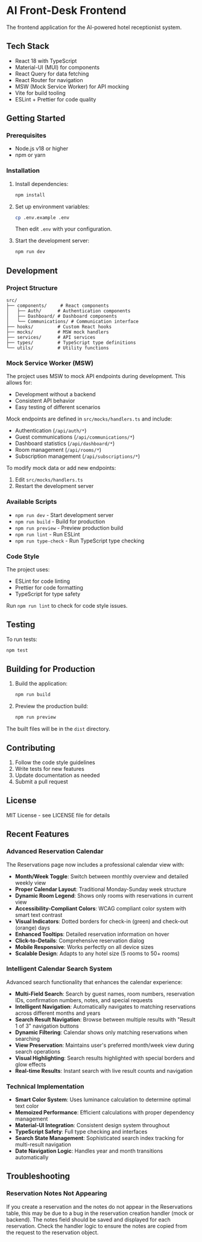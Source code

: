 # AI Front-Desk Frontend

The frontend application for the AI-powered hotel receptionist system.

## Tech Stack

- React 18 with TypeScript
- Material-UI (MUI) for components
- React Query for data fetching
- React Router for navigation
- MSW (Mock Service Worker) for API mocking
- Vite for build tooling
- ESLint + Prettier for code quality

## Getting Started

### Prerequisites

- Node.js v18 or higher
- npm or yarn

### Installation

1. Install dependencies:
   ```bash
   npm install
   ```

2. Set up environment variables:
   ```bash
   cp .env.example .env
   ```
   Then edit `.env` with your configuration.

3. Start the development server:
   ```bash
   npm run dev
   ```

## Development

### Project Structure

```
src/
├── components/     # React components
│   ├── Auth/      # Authentication components
│   ├── Dashboard/ # Dashboard components
│   └── Communications/ # Communication interface
├── hooks/         # Custom React hooks
├── mocks/         # MSW mock handlers
├── services/      # API services
├── types/         # TypeScript type definitions
└── utils/         # Utility functions
```

### Mock Service Worker (MSW)

The project uses MSW to mock API endpoints during development. This allows for:
- Development without a backend
- Consistent API behavior
- Easy testing of different scenarios

Mock endpoints are defined in `src/mocks/handlers.ts` and include:
- Authentication (`/api/auth/*`)
- Guest communications (`/api/communications/*`)
- Dashboard statistics (`/api/dashboard/*`)
- Room management (`/api/rooms/*`)
- Subscription management (`/api/subscriptions/*`)

To modify mock data or add new endpoints:
1. Edit `src/mocks/handlers.ts`
2. Restart the development server

### Available Scripts

- `npm run dev` - Start development server
- `npm run build` - Build for production
- `npm run preview` - Preview production build
- `npm run lint` - Run ESLint
- `npm run type-check` - Run TypeScript type checking

### Code Style

The project uses:
- ESLint for code linting
- Prettier for code formatting
- TypeScript for type safety

Run `npm run lint` to check for code style issues.

## Testing

To run tests:
```bash
npm test
```

## Building for Production

1. Build the application:
   ```bash
   npm run build
   ```

2. Preview the production build:
   ```bash
   npm run preview
   ```

The built files will be in the `dist` directory.

## Contributing

1. Follow the code style guidelines
2. Write tests for new features
3. Update documentation as needed
4. Submit a pull request

## License

MIT License - see LICENSE file for details

## Recent Features

### Advanced Reservation Calendar

The Reservations page now includes a professional calendar view with:

- **Month/Week Toggle**: Switch between monthly overview and detailed weekly view
- **Proper Calendar Layout**: Traditional Monday-Sunday week structure
- **Dynamic Room Legend**: Shows only rooms with reservations in current view
- **Accessibility-Compliant Colors**: WCAG compliant color system with smart text contrast
- **Visual Indicators**: Dotted borders for check-in (green) and check-out (orange) days
- **Enhanced Tooltips**: Detailed reservation information on hover
- **Click-to-Details**: Comprehensive reservation dialog
- **Mobile Responsive**: Works perfectly on all device sizes
- **Scalable Design**: Adapts to any hotel size (5 rooms to 50+ rooms)

### Intelligent Calendar Search System

Advanced search functionality that enhances the calendar experience:

- **Multi-Field Search**: Search by guest names, room numbers, reservation IDs, confirmation numbers, notes, and special requests
- **Intelligent Navigation**: Automatically navigates to matching reservations across different months and years
- **Search Result Navigation**: Browse between multiple results with "Result 1 of 3" navigation buttons
- **Dynamic Filtering**: Calendar shows only matching reservations when searching
- **View Preservation**: Maintains user's preferred month/week view during search operations
- **Visual Highlighting**: Search results highlighted with special borders and glow effects
- **Real-time Results**: Instant search with live result counts and navigation

### Technical Implementation

- **Smart Color System**: Uses luminance calculation to determine optimal text color
- **Memoized Performance**: Efficient calculations with proper dependency management
- **Material-UI Integration**: Consistent design system throughout
- **TypeScript Safety**: Full type checking and interfaces
- **Search State Management**: Sophisticated search index tracking for multi-result navigation
- **Date Navigation Logic**: Handles year and month transitions automatically

## Troubleshooting

### Reservation Notes Not Appearing

If you create a reservation and the notes do not appear in the Reservations table, this may be due to a bug in the reservation creation handler (mock or backend). The notes field should be saved and displayed for each reservation. Check the handler logic to ensure the notes are copied from the request to the reservation object.
